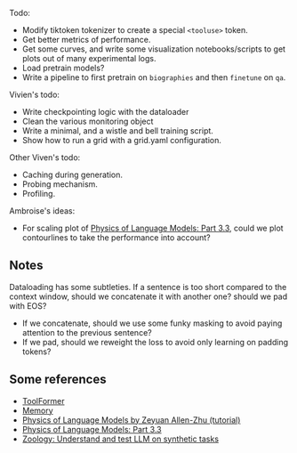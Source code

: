 Todo:
- Modify tiktoken tokenizer to create a special `<tooluse>` token.
- Get better metrics of performance.
- Get some curves, and write some visualization notebooks/scripts to get plots out of many experimental logs.
- Load pretrain models?
- Write a pipeline to first pretrain on `biographies` and then `finetune` on `qa`.

Vivien's todo:
- Write checkpointing logic with the dataloader
- Clean the various monitoring object
- Write a minimal, and a wistle and bell training script.
- Show how to run a grid with a grid.yaml configuration.

Other Viven's todo:
- Caching during generation.
- Probing mechanism.
- Profiling.

Ambroise's ideas:
- For scaling plot of [Physics of Language Models: Part 3.3](https://arxiv.org/pdf/2404.05405), could we plot contourlines to take the performance into account?

## Notes
Dataloading has some subtleties.
If a sentence is too short compared to the context window, should we concatenate it with another one? should we pad with EOS?
- If we concatenate, should we use some funky masking to avoid paying attention to the previous sentence?
- If we pad, should we reweight the loss to avoid only learning on padding tokens?

## Some references
- [ToolFormer](https://arxiv.org/pdf/2302.04761)
- [Memory](https://arxiv.org/pdf/2407.01178v1)
- [Physics of Language Models by Zeyuan Allen-Zhu (tutorial)](https://www.youtube.com/watch?v=yBL7J0kgldU)
- [Physics of Language Models: Part 3.3](https://arxiv.org/pdf/2404.05405)
- [Zoology: Understand and test LLM on synthetic tasks](https://github.com/HazyResearch/zoology)
